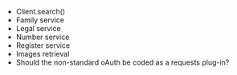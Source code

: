 * Client.search()
* Family service
* Legal service
* Number service
* Register service
* Images retrieval
* Should the non-standard oAuth be coded as a requests plug-in?
